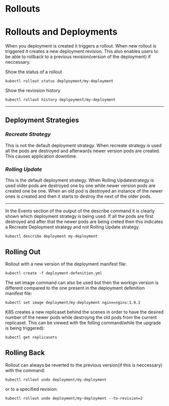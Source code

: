 # Rollouts
# Rollouts and Deployments
When you deployment is created it triggers a rollout. When new rollout is triggered it creates a new deployment revision. This also enables users to be able to rollback to a previous revision(version of the deployment) if neccessary.

Show the status of a rollout
```
kubectl rollout status deplpoyment/my-deployment
```
Show the reviosion history
```
kubectl rollout history deplpoyment/my-deployment
```
---
## Deployment Strategies

### ***Recreate Strategy***
This is not the default deployment strategy. When recreate strategy is used all the pods are destroyed and afterwards newer version pods are created. This causes application downtime.

### ***Rolling Update***
This is the default deployment strategy. When Rolling Updatestrategy is used older pods are destroyed one by one while newer version pods are created one be one. When an old pod is destroyed an instance of the newer ones is created and then it starts to destroy the next of the older pods.

---
In the Events section of the output of the describe command it is clearly shown which deployment strategy is being used. If all the pods are first destroyed and after that the newer pods are being creted then this indicates a Recreate Deployment strategy and not Rolling Update strategy.
```
kubectl describe deployment my-deployment
```
## Rolling Out

Rollout with a new version of the deployment manifest file:
```
kubectl create -f deployment-defenition.yml
```
The set image command can also be used but then the workign version is different compared to the one present in the deployment defenition manifest file:
```
kubectl set image deployment/my-deployment nginx=nginx:1.9.1
```
K8S creates a new replicaset behind the scenes in order to have the desired number of the newer pods while destroyng the old pods from the current replicaset. This can be viewed with the folling command(while the upgrade is being triggered):
```
kubectl get replicasets
```
## Rolling Back

Rollout can always be reverted to the previous version(if this is neccessary) with the command:
```
kubectl rollout undo deployment/my-deployment
```
or to a specified revision:
```
kubectl rollout undo deployment/my-deployment --to-revision=2
```
